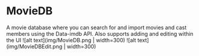 # MovieDB
A movie database where you can search for and import movies and cast members using the Data-imdb API. Also supports adding and editing within the UI
![alt text](img/MovieDB.png | width=300)
![alt text](img/MovieDBEdit.png | width=300)
